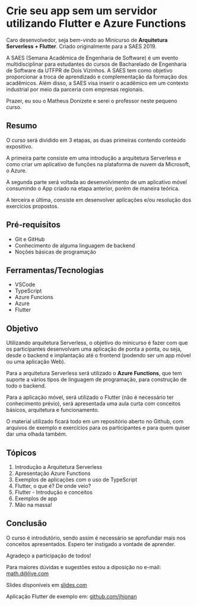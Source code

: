 # Crie seu app sem um servidor utilizando Flutter e Azure Functions

Caro desenvolvedor, seja bem-vindo ao Minicurso de **Arquitetura Serverless + Flutter**. Criado originalmente para a SAES 2019.

A SAES (Semana Acadêmica de Engenharia de Software) é um evento multidisciplinar para estudantes do cursos de Bacharelado de Engenharia de Software da UTFPR de Dois Vizinhos. A SAES tem como objetivo proporcionar a troca de aprendizado e complementação da formação dos acadêmicos. Além disso, a SAES visa inserir o acadêmico em um contexto industrial por meio da parceria com empresas regionais.

Prazer, eu sou o Matheus Donizete e serei o professor neste pequeno curso.

## Resumo

O curso será dividido em 3 etapas, as duas primeiras contendo conteúdo expositivo.

A primeira parte consiste em uma introdução a arquitetura Serverless e como criar um aplicativo de funções na plataforma de nuvem da Microsoft, o Azure.

A segunda parte será voltada ao desenvolvimento de um aplicativo móvel consumindo o App criado na etapa anterior, porém de maneira teórica.

A terceira e última, consiste em desenvolver aplicações e/ou resolução dos exercícios propostos.

## Pré-requisitos

* Git e GitHub
* Conhecimento de alguma linguagem de backend
* Noções básicas de programação

## Ferramentas/Tecnologias

* VSCode
* TypeScript
* Azure Funcions
* Azure
* Flutter

## Objetivo

Utilizando arquitetura Serverless, o objetivo do minicurso é fazer com que os participantes desenvolvam uma aplicação de ponta a ponta, ou seja, desde o backend e implantação até o frontend (podendo ser um app móvel ou uma aplicação Web).

Para a arquitetura Serverless será utilizado o **Azure Functions**, que tem suporte a vários tipos de linguagem de programação, para construção de todo o backend.

Para a aplicação móvel, será utilizado o Flutter (não é necessário ter conhecimento prévio), será apresentada uma aula curta com conceitos básicos, arquitetura e funcionamento.

O material utilizado ficará todo em um repositório aberto no Github, com arquivos de exemplo e exercícios para os participantes e para quem quiser dar uma olhada também.

## Tópicos

1. Introdução a Arquitetura Serverless
2. Apresentação Azure Functions
3. Exemplos de aplicações com o uso de TypeScript
4. Flutter, o que é? De onde veio?
5. Flutter - Introdução e conceitos
6. Exemplos de app
7. Mão na massa!

## Conclusão

O curso é introdutório, sendo assim é necessário se aprofundar mais nos conceitos apresentados. Espero ter instigado a vontade de aprender.

Agradeço a participação de todos!

Para maiores dúvidas e sugestões estou a diposição no e-mail: math.d@live.com

Slides disponíveis em [slides.com](https://slides.com/matheusdonizete/deck-10-12-16)

Aplicação Flutter de exemplo em: [github.com/jhionan](https://github.com/jhionan/minicuro-flutter)
